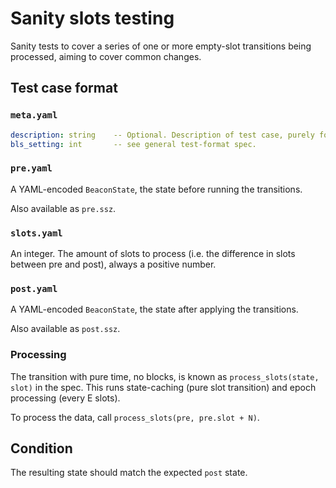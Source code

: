 # Sanity slots testing

Sanity tests to cover a series of one or more empty-slot transitions being processed, aiming to cover common changes.

## Test case format

### `meta.yaml`

```yaml
description: string    -- Optional. Description of test case, purely for debugging purposes.
bls_setting: int       -- see general test-format spec.
```


### `pre.yaml`

A YAML-encoded `BeaconState`, the state before running the transitions.

Also available as `pre.ssz`.


### `slots.yaml`

An integer. The amount of slots to process (i.e. the difference in slots between pre and post), always a positive number.

### `post.yaml`

A YAML-encoded `BeaconState`, the state after applying the transitions.

Also available as `post.ssz`.


### Processing

The transition with pure time, no blocks, is known as `process_slots(state, slot)` in the spec.
This runs state-caching (pure slot transition) and epoch processing (every E slots).

To process the data, call `process_slots(pre, pre.slot + N)`.

## Condition

The resulting state should match the expected `post` state.
